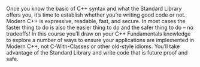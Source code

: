 Once you know the basic of C++ syntax and what the Standard Library offers you, it’s time to establish whether you’re writing good code or not. Modern C++ is expressive, readable, fast, and secure. In most cases the faster thing to do is also the easier thing to do and the safer thing to do – no tradeoffs! In this course you’ll draw on your C++ Fundamentals knowledge to explore a number of ways to ensure your applications are implemented in Modern C++, not C-With-Classes or other old-style idioms. You’ll take advantage of the Standard Library and write code that is future proof and safe.
